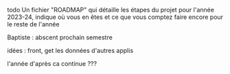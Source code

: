 todo Un fichier "ROADMAP" qui détaille les étapes du projet pour l'année 2023-24, indique où vous en êtes et ce que vous comptez faire encore pour le reste de l'année

Baptiste : abscent prochain semestre

idées : front, get les données d'autres applis

l'année d'après ca continue ???

